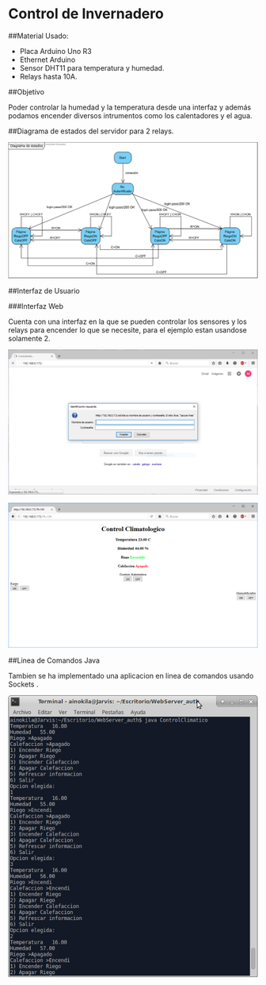 # Control de Invernadero

##Material Usado:

* Placa Arduino Uno R3
* Ethernet Arduino
* Sensor DHT11 para temperatura y humedad.
* Relays hasta 10A.

##Objetivo

Poder controlar la humedad y la temperatura desde una interfaz y además podamos encender diversos intrumentos como los calentadores y el agua.

##Diagrama de estados del servidor para 2 relays.

![DiagramaEstados](https://github.com/ainokila/ControlInvernadero/blob/master/example/Diagrama%20de%20estados.png)

##Interfaz de Usuario

###Interfaz Web

Cuenta con una interfaz en la que se pueden controlar los sensores y los relays para encender lo que se necesite, para el ejemplo estan usandose solamente 2.

![Login](https://github.com/ainokila/ControlInvernadero/blob/master/example/FiguraLogin.PNG)

![Web](https://github.com/ainokila/ControlInvernadero/blob/master/example/Figura2.PNG)

##Linea de Comandos Java

Tambien se ha implementado una aplicacion en linea de comandos usando Sockets .

![Terminal](https://github.com/ainokila/ControlInvernadero/blob/master/example/Terminal.png)



